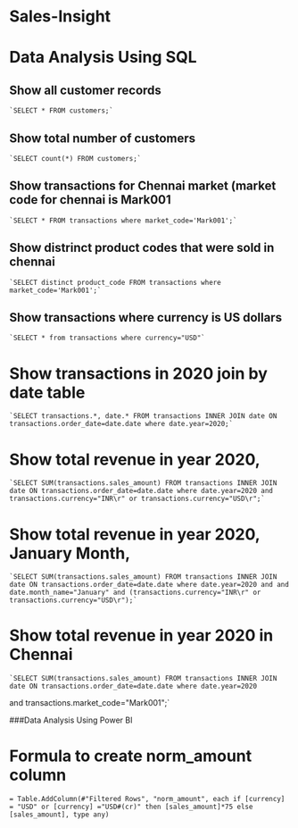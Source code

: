 # Sales-Insight

# Data Analysis Using SQL

## Show all customer records

    `SELECT * FROM customers;`

## Show total number of customers

    `SELECT count(*) FROM customers;`

## Show transactions for Chennai market (market code for chennai is Mark001

    `SELECT * FROM transactions where market_code='Mark001';`

## Show distrinct product codes that were sold in chennai

    `SELECT distinct product_code FROM transactions where market_code='Mark001';`

## Show transactions where currency is US dollars

    `SELECT * from transactions where currency="USD"`

# Show transactions in 2020 join by date table

    `SELECT transactions.*, date.* FROM transactions INNER JOIN date ON transactions.order_date=date.date where date.year=2020;`

# Show total revenue in year 2020,

    `SELECT SUM(transactions.sales_amount) FROM transactions INNER JOIN date ON transactions.order_date=date.date where date.year=2020 and transactions.currency="INR\r" or transactions.currency="USD\r";`
	
# Show total revenue in year 2020, January Month,

    `SELECT SUM(transactions.sales_amount) FROM transactions INNER JOIN date ON transactions.order_date=date.date where date.year=2020 and and date.month_name="January" and (transactions.currency="INR\r" or transactions.currency="USD\r");`

# Show total revenue in year 2020 in Chennai

    `SELECT SUM(transactions.sales_amount) FROM transactions INNER JOIN date ON transactions.order_date=date.date where date.year=2020
and transactions.market_code="Mark001";`


###Data Analysis Using Power BI

# Formula to create norm_amount column

`= Table.AddColumn(#"Filtered Rows", "norm_amount", each if [currency] = "USD" or [currency] ="USD#(cr)" then [sales_amount]*75 else [sales_amount], type any)`
